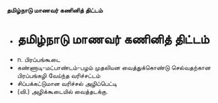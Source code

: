 **தமிழ்நாடு மாணவர் கணினித் திட்டம்**
- # தமிழ்நாடு மாணவர் கணினித் திட்டம்
- n. பிரப்பங்கூடை
- கண்ணாடி-மட்பாண்டம்-பழம் முதலியன வைத்துக்கொண்டு செல்வதற்கான பிரப்பங்கழி வேய்ந்த வரிச்சட்டம்
- சிப்பக்கட்டுமான வரிச்சல் அழிப்பெட்டி
- (வி.) அழிக்கூடையில் வைத்தடக்கு.

